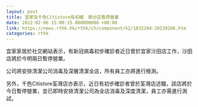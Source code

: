 ```yaml
---
layout: post
title: 宜家及千色Citistore有初確　兩分店暫停營業
date: 2022-02-06 15:00:15.000000000 +08:00
link: https://news.rthk.hk/rthk/ch/component/k2/1632204-20220206.htm
categories: rthk
---
```


宜家家居於社交網站表示，有新冠病毒初步確診者近日曾於宜家沙田店工作，沙田店將於今明兩日暫停營業。

公司將安排清潔公司消毒及深層清潔全店，所有員工亦將進行檢測。

另外，千色Citistore荃灣店亦表示，近日有初步確診者曾於荃灣店述職，該店將於今日暫停營業，並已即時安排清潔公司為全店消毒及深度清潔，員工亦需進行測試。
